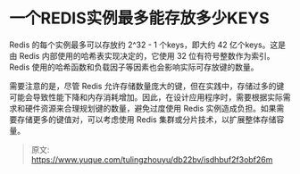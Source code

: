 # 一个REDIS实例最多能存放多少KEYS

Redis 的每个实例最多可以存放约 2^32 - 1 个keys，即大约 42 亿个keys。这是由 Redis 内部使用的哈希表实现决定的，它使用 32 位有符号整数作为索引。Redis 使用的哈希函数和负载因子等因素也会影响实际可存放键的数量。

需要注意的是，尽管 Redis 允许存储数量庞大的键，但在实践中，存储过多的键可能会导致性能下降和内存消耗增加。因此，在设计应用程序时，需要根据实际需求和硬件资源来合理规划键的数量，避免过度使用 Redis 实例造成负担。如果需要存储更多的键值对，可以考虑使用 Redis 集群或分片技术，以扩展整体存储容量。



> 原文: <https://www.yuque.com/tulingzhouyu/db22bv/isdhbuf2f3obf26m>